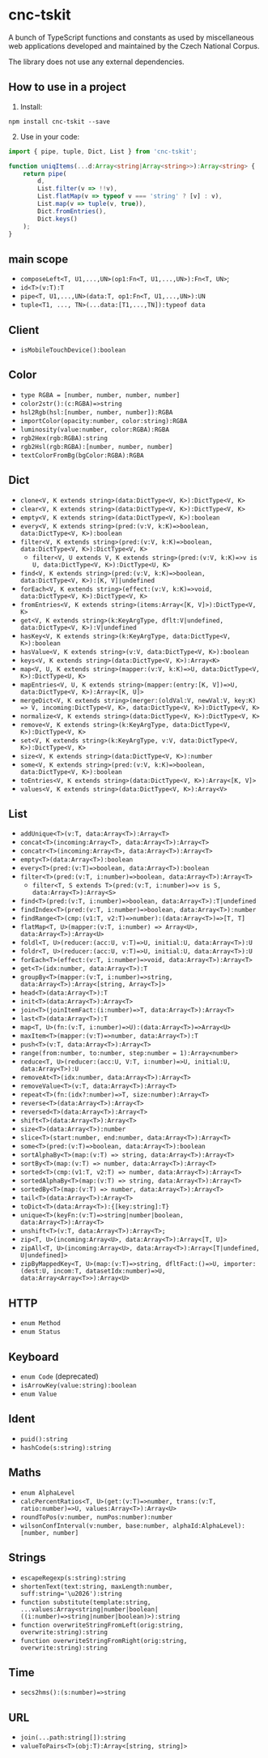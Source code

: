 # cnc-tskit

A bunch of TypeScript functions and constants as used by miscellaneous web applications developed and maintained by the Czech National Corpus.

The library does not use any external dependencies.

## How to use in a project

1) Install:

```
npm install cnc-tskit --save
```

2) Use in your code:

```ts
import { pipe, tuple, Dict, List } from 'cnc-tskit';

function uniqItems(...d:Array<string|Array<string>>):Array<string> {
    return pipe(
        d,
        List.filter(v => !!v),
        List.flatMap(v => typeof v === 'string' ? [v] : v),
        List.map(v => tuple(v, true)),
        Dict.fromEntries(),
        Dict.keys()
    );
}

```

## main scope

* `composeLeft<T, U1,...,UN>(op1:Fn<T, U1,...,UN>):Fn<T, UN>`;
* `id<T>(v:T):T`
* `pipe<T, U1,...,UN>(data:T, op1:Fn<T, U1,...,UN>):UN`
* `tuple<T1, ..., TN>(...data:[T1,...,TN]):typeof data`

## Client

  * `isMobileTouchDevice():boolean`

## Color

  * `type RGBA = [number, number, number, number]`
  * `color2str():(c:RGBA)=>string`
  * `hsl2Rgb(hsl:[number, number, number]):RGBA`
  * `importColor(opacity:number, color:string):RGBA`
  * `luminosity(value:number, color:RGBA):RGBA`
  * `rgb2Hex(rgb:RGBA):string`
  * `rgb2Hsl(rgb:RGBA):[number, number, number]`
  * `textColorFromBg(bgColor:RGBA):RGBA`

## Dict

  * `clone<V, K extends string>(data:DictType<V, K>):DictType<V, K>`
  * `clear<V, K extends string>(data:DictType<V, K>):DictType<V, K>`
  * `empty<V, K extends string>(data:DictType<V, K>):boolean`
  * `every<V, K extends string>(pred:(v:V, k:K)=>boolean, data:DictType<V, K>):boolean`
  * `filter<V, K extends string>(pred:(v:V, k:K)=>boolean, data:DictType<V, K>):DictType<V, K>`
    * `filter<V, U extends V, K extends string>(pred:(v:V, k:K)=>v is U, data:DictType<V, K>):DictType<U, K>`
  * `find<V, K extends string>(pred:(v:V, k:K)=>boolean, data:DictType<V, K>):[K, V]|undefined`
  * `forEach<V, K extends string>(effect:(v:V, k:K)=>void, data:DictType<V, K>):DictType<V, K>`
  * `fromEntries<V, K extends string>(items:Array<[K, V]>):DictType<V, K>`
  * `get<V, K extends string>(k:KeyArgType, dflt:V|undefined, data:DictType<V, K>):V|undefined`
  * `hasKey<V, K extends string>(k:KeyArgType, data:DictType<V, K>):boolean`
  * `hasValue<V, K extends string>(v:V, data:DictType<V, K>):boolean`
  * `keys<V, K extends string>(data:DictType<V, K>):Array<K>`
  * `map<V, U, K extends string>(mapper:(v:V, k:K)=>U, data:DictType<V, K>):DictType<U, K>`
  * `mapEntries<V, U, K extends string>(mapper:(entry:[K, V])=>U, data:DictType<V, K>):Array<[K, U]>`
  * `mergeDict<V, K extends string>(merger:(oldVal:V, newVal:V, key:K) => V, incoming:DictType<V, K>, data:DictType<V, K>):DictType<V, K>`
  * `normalize<V, K extends string>(data:DictType<V, K>):DictType<V, K>`
  * `remove<V, K extends string>(k:KeyArgType, data:DictType<V, K>):DictType<V, K>`
  * `set<V, K extends string>(k:KeyArgType, v:V, data:DictType<V, K>):DictType<V, K>`
  * `size<V, K extends string>(data:DictType<V, K>):number`
  * `some<V, K extends string>(pred:(v:V, k:K)=>boolean, data:DictType<V, K>):boolean`
  * `toEntries<V, K extends string>(data:DictType<V, K>):Array<[K, V]>`
  * `values<V, K extends string>(data:DictType<V, K>):Array<V>`


## List

  * `addUnique<T>(v:T, data:Array<T>):Array<T>`
  * `concat<T>(incoming:Array<T>, data:Array<T>):Array<T>`
  * `concatr<T>(incoming:Array<T>, data:Array<T>):Array<T>`
  * `empty<T>(data:Array<T>):boolean`
  * `every<T>(pred:(v:T)=>boolean, data:Array<T>):boolean`
  * `filter<T>(pred:(v:T, i:number)=>boolean, data:Array<T>):Array<T>`
    * `filter<T, S extends T>(pred:(v:T, i:number)=>v is S, data:Array<T>):Array<S>`
  * `find<T>(pred:(v:T, i:number)=>boolean, data:Array<T>):T|undefined`
  * `findIndex<T>(pred:(v:T, i:number)=>boolean, data:Array<T>):number`
  * `findRange<T>(cmp:(v1:T, v2:T)=>number):(data:Array<T>)=>[T, T]`
  * `flatMap<T, U>(mapper:(v:T, i:number) => Array<U>, data:Array<T>):Array<U>`
  * `foldl<T, U>(reducer:(acc:U, v:T)=>U, initial:U, data:Array<T>):U`
  * `foldr<T, U>(reducer:(acc:U, v:T)=>U, initial:U, data:Array<T>):U`
  * `forEach<T>(effect:(v:T, i:number)=>void, data:Array<T>):Array<T>`
  * `get<T>(idx:number, data:Array<T>):T`
  * `groupBy<T>(mapper:(v:T, i:number)=>string, data:Array<T>):Array<[string, Array<T>]>`
  * `head<T>(data:Array<T>):T`
  * `init<T>(data:Array<T>):Array<T>`
  * `join<T>(joinItemFact:(i:number)=>T, data:Array<T>):Array<T>`
  * `last<T>(data:Array<T>):T`
  * `map<T, U>(fn:(v:T, i:number)=>U):(data:Array<T>)=>Array<U>`
  * `maxItem<T>(mapper:(v:T)=>number, data:Array<T>):T`
  * `push<T>(v:T, data:Array<T>):Array<T>`
  * `range(from:number, to:number, step:number = 1):Array<number>`
  * `reduce<T, U>(reducer:(acc:U, V:T, i:number)=>U, initial:U, data:Array<T>):U`
  * `removeAt<T>(idx:number, data:Array<T>):Array<T>`
  * `removeValue<T>(v:T, data:Array<T>):Array<T>`
  * `repeat<T>(fn:(idx?:number)=>T, size:number):Array<T>`
  * `reverse<T>(data:Array<T>):Array<T>`
  * `reversed<T>(data:Array<T>):Array<T>`
  * `shift<T>(data:Array<T>):Array<T>`
  * `size<T>(data:Array<T>):number`
  * `slice<T>(start:number, end:number, data:Array<T>):Array<T>`
  * `some<T>(pred:(v:T)=>boolean, data:Array<T>):boolean`
  * `sortAlphaBy<T>(map:(v:T) => string, data:Array<T>):Array<T>`
  * `sortBy<T>(map:(v:T) => number, data:Array<T>):Array<T>`
  * `sorted<T>(cmp:(v1:T, v2:T) => number, data:Array<T>):Array<T>`
  * `sortedAlphaBy<T>(map:(v:T) => string, data:Array<T>):Array<T>`
  * `sortedBy<T>(map:(v:T) => number, data:Array<T>):Array<T>`
  * `tail<T>(data:Array<T>):Array<T>`
  * `toDict<T>(data:Array<T>):{[key:string]:T}`
  * `unique<T>(keyFn:(v:T)=>string|number|boolean, data:Array<T>):Array<T>`
  * `unshift<T>(v:T, data:Array<T>):Array<T>;`
  * `zip<T, U>(incoming:Array<U>, data:Array<T>):Array<[T, U]>`
  * `zipAll<T, U>(incoming:Array<U>, data:Array<T>):Array<[T|undefined, U|undefined]>`
  * `zipByMappedKey<T, U>(map:(v:T)=>string, dfltFact:()=>U, importer:(dest:U, incom:T, datasetIdx:number)=>U, data:Array<Array<T>>):Array<U>`

## HTTP

 * `enum Method`
 * `enum Status`

## Keyboard

  * `enum Code` (deprecated)
  * `isArrowKey(value:string):boolean`
  * `enum Value`

## Ident

  * `puid():string`
  * `hashCode(s:string):string`

## Maths

  * `enum AlphaLevel`
  * `calcPercentRatios<T, U>(get:(v:T)=>number, trans:(v:T, ratio:number)=>U, values:Array<T>):Array<U>`
  * `roundToPos(v:number, numPos:number):number`
  * `wilsonConfInterval(v:number, base:number, alphaId:AlphaLevel):[number, number]`

## Strings

  * `escapeRegexp(s:string):string`
  * `shortenText(text:string, maxLength:number, suff:string='\u2026'):string`
  * `function substitute(template:string, ...values:Array<string|number|boolean|((i:number)=>string|number|boolean)>):string`
  * `function overwriteStringFromLeft(orig:string, overwrite:string):string`
  * `function overwriteStringFromRight(orig:string, overwrite:string):string`

## Time

  * `secs2hms():(s:number)=>string`

## URL

  * `join(...path:string[]):string`
  * `valueToPairs<T>(obj:T):Array<[string, string]>`
